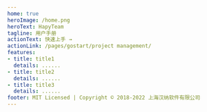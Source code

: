 ```yaml
---
home: true
heroImage: /home.png
heroText: HapyTeam
tagline: 用户手册
actionText: 快速上手 →
actionLink: /pages/gostart/project management/
features:
- title: title1
  details: ......
- title: title2
  details: ......
- title: title3
  details: ......
footer: MIT Licensed | Copyright © 2018-2022 上海汉纳软件有限公司
---
```


